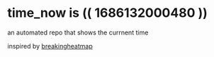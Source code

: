 # time_now is (( 1686132000480 ))

an automated repo that shows the currnent time

inspired by [breakingheatmap](https://github.com/breakingheatmap/breakingheatmap)